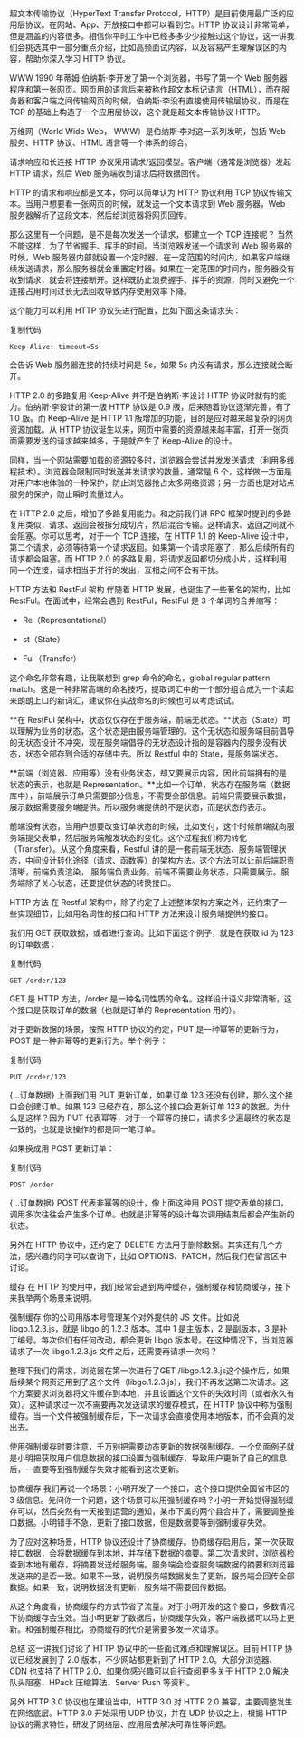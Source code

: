 超文本传输协议（HyperText Transfer Protocol，HTTP）是目前使用最广泛的应用层协议。在网站、App、开放接口中都可以看到它。HTTP 协议设计非常简单，但是涵盖的内容很多。相信你平时工作中已经多多少少接触过这个协议，这一讲我们会挑选其中一部分重点介绍，比如高频面试内容，以及容易产生理解误区的内容，帮助你深入学习 HTTP 协议。

WWW
1990 年蒂姆·伯纳斯·李开发了第一个浏览器，书写了第一个 Web 服务器程序和第一张网页。网页用的语言后来被称作超文本标记语言（HTML），而在服务器和客户端之间传输网页的时候，伯纳斯·李没有直接使用传输层协议，而是在 TCP 的基础上构造了一个应用层协议，这个就是超文本传输协议 HTTP。

万维网（World Wide Web， WWW）是伯纳斯·李对这一系列发明，包括 Web 服务、HTTP 协议、HTML 语言等一个体系的综合。

请求响应和长连接
HTTP 协议采用请求/返回模型。客户端（通常是浏览器）发起 HTTP 请求，然后 Web 服务端收到请求后将数据回传。

HTTP 的请求和响应都是文本，你可以简单认为 HTTP 协议利用 TCP 协议传输文本。当用户想要看一张网页的时候，就发送一个文本请求到 Web 服务器，Web 服务器解析了这段文本，然后给浏览器将网页回传。

那么这里有一个问题，是不是每次发送一个请求，都建立一个 TCP 连接呢？ 当然不能这样，为了节省握手、挥手的时间。当浏览器发送一个请求到 Web 服务器的时候，Web 服务器内部就设置一个定时器。在一定范围的时间内，如果客户端继续发送请求，那么服务器就会重置定时器。如果在一定范围的时间内，服务器没有收到请求，就会将连接断开。这样既防止浪费握手、挥手的资源，同时又避免一个连接占用时间过长无法回收导致内存使用效率下降。

这个能力可以利用 HTTP 协议头进行配置，比如下面这条请求头：

复制代码

```
Keep-Alive: timeout=5s
```

会告诉 Web 服务器连接的持续时间是 5s，如果 5s 内没有请求，那么连接就会断开。

HTTP 2.0 的多路复用
Keep-Alive 并不是伯纳斯·李设计 HTTP 协议时就有的能力。伯纳斯·李设计的第一版 HTTP 协议是 0.9 版，后来随着协议逐渐完善，有了 1.0 版。而 Keep-Alive 是 HTTP 1.1 版增加的功能，目的是应对越来越复杂的网页资源加载。从 HTTP 协议诞生以来，网页中需要的资源越来越丰富，打开一张页面需要发送的请求越来越多，于是就产生了 Keep-Alive 的设计。

同样，当一个网站需要加载的资源较多时，浏览器会尝试并发发送请求（利用多线程技术）。浏览器会限制同时发送并发请求的数量，通常是 6 个，这样做一方面是对用户本地体验的一种保护，防止浏览器抢占太多网络资源；另一方面也是对站点服务的保护，防止瞬时流量过大。

在 HTTP 2.0 之后，增加了多路复用能力。和之前我们讲 RPC 框架时提到的多路复用类似，请求、返回会被拆分成切片，然后混合传输。这样请求、返回之间就不会阻塞。你可以思考，对于一个 TCP 连接，在 HTTP 1.1 的 Keep-Alive 设计中，第二个请求，必须等待第一个请求返回。如果第一个请求阻塞了，那么后续所有的请求都会阻塞。而 HTTP 2.0 的多路复用，将请求返回都切分成小片，这样利用同一个连接，请求相当于并行的发出，互相之间不会有干扰。

HTTP 方法和 RestFul 架构
伴随着 HTTP 发展，也诞生了一些著名的架构，比如 RestFul。在面试中，经常会遇到 RestFul，RestFul 是 3 个单词的合并缩写：

- Re（Representational）

- st（State）

- Ful（Transfer）


这个命名非常有趣，让我联想到 grep 命令的命名，global regular pattern match。这是一种非常高端的命名技巧，提取词汇中的一个部分组合成为一个读起来朗朗上口的新词汇，建议你在实战命名的时候也可以考虑试试。

**在 RestFul 架构中，状态仅仅存在于服务端，前端无状态。**状态（State）可以理解为业务的状态，这个状态是由服务端管理的。这个无状态和服务端目前倡导的无状态设计不冲突，现在服务端倡导的无状态设计指的是容器内的服务没有状态，状态全部存到合适的存储中去。所以 Restful 中的 State，是服务端状态。

**前端（浏览器、应用等）没有业务状态，却又要展示内容，因此前端拥有的是状态的表示，也就是 Representation。**比如一个订单，状态存在服务端（数据库中），前端展示订单只需要部分信息，不需要全部信息。前端只需要展示数据，展示数据需要服务端提供。所以服务端提供的不是状态，而是状态的表示。

前端没有状态，当用户想要改变订单状态的时候，比如支付，这个时候前端就向服务端提交表单，然后服务端触发状态的变化。这个过程我们称为转化（Transfer）。从这个角度来看，Restful 讲的是一套前端无状态、服务端管理状态，中间设计转化途径（请求、函数等）的架构方法。这个方法可以让前后端职责清晰，前端负责渲染， 服务端负责业务。前端不需要业务状态，只需要展示。服务端除了关心状态，还要提供状态的转换接口。

HTTP 方法
在 Restful 架构中，除了约定了上述整体架构方案之外，还约束了一些实现细节，比如用名词性的接口和 HTTP 方法来设计服务端提供的接口。

我们用 GET 获取数据，或者进行查询。比如下面这个例子，就是在获取 id 为 123 的订单数据：

复制代码

```
GET /order/123
```

GET 是 HTTP 方法，/order 是一种名词性质的命名。这样设计语义非常清晰，这个接口是获取订单的数据（也就是订单的 Representation 用的）。

对于更新数据的场景，按照 HTTP 协议的约定，PUT 是一种幂等的更新行为，POST 是一种非幂等的更新行为。举个例子：

复制代码

```
PUT /order/123 
```

{...订单数据}
上面我们用 PUT 更新订单，如果订单 123 还没有创建，那么这个接口会创建订单。如果 123 已经存在，那么这个接口会更新订单 123 的数据。为什么是这样？因为 PUT 代表幂等，对于一个幂等的接口，请求多少遍最终的状态是一致的，也就是说操作的都是同一笔订单。

如果换成用 POST 更新订单：

复制代码

```
POST /order
```

{...订单数据}
POST 代表非幂等的设计，像上面这种用 POST 提交表单的接口，调用多次往往会产生多个订单。也就是非幂等的设计每次调用结束后都会产生新的状态。

另外在 HTTP 协议中，还约定了 DELETE 方法用于删除数据。其实还有几个方法，感兴趣的同学可以查询下，比如 OPTIONS、PATCH，然后我们在留言区中讨论。

缓存
在 HTTP 的使用中，我们经常会遇到两种缓存，强制缓存和协商缓存，接下来我举两个场景来说明。

强制缓存
你的公司用版本号管理某个对外提供的 JS 文件。比如说 libgo.1.2.3.js，就是 libgo 的 1.2.3 版本。其中 1 是主版本，2 是副版本，3 是补丁编号。每次你们有任何改动，都会更新 libgo 版本号。在这种情况下，当浏览器请求了一次 libgo.1.2.3.js 文件之后，还需要再请求一次吗？

整理下我们的需求，浏览器在第一次进行了GET /libgo.1.2.3.js这个操作后，如果后续某个网页还用到了这个文件（libgo.1.2.3.js），我们不再发送第二次请求。这个方案要求浏览器将文件缓存到本地，并且设置这个文件的失效时间（或者永久有效）。这种请求过一次不需要再次发送请求的缓存模式，在 HTTP 协议中称为强制缓存。当一个文件被强制缓存后，下一次请求会直接使用本地版本，而不会真的发出去。

使用强制缓存时要注意，千万别把需要动态更新的数据强制缓存。一个负面例子就是小明把获取用户信息数据的接口设置为强制缓存，导致用户更新了自己的信息后，一直要等到强制缓存失效才能看到这次更新。

协商缓存
我们再说一个场景：小明开发了一个接口，这个接口提供全国省市区的 3 级信息。先问你一个问题，这个场景可以用强制缓存吗？小明一开始觉得强制缓存可以，然后突然有一天接到运营的通知，某市下属的两个县合并了，需要调整接口数据。小明错手不急，更新了接口数据，但是数据要等到强制缓存失效。

为了应对这种场景，HTTP 协议还设计了协商缓存。协商缓存启用后，第一次获取接口数据，会将数据缓存到本地，并存储下数据的摘要。第二次请求时，浏览器检查到本地有缓存，将摘要发送给服务端。服务端会检查服务端数据的摘要和浏览器发送来的是否一致。如果不一致，说明服务端数据发生了更新，服务端会回传全部数据。如果一致，说明数据没有更新，服务端不需要回传数据。

从这个角度看，协商缓存的方式节省了流量。对于小明开发的这个接口，多数情况下协商缓存会生效。当小明更新了数据后，协商缓存失效，客户端数据可以马上更新。和强制缓存相比，协商缓存的代价是需要多发一次请求。

总结
这一讲我们讨论了 HTTP 协议中的一些面试难点和理解误区。目前 HTTP 协议已经发展到了 2.0 版本，不少网站都更新到了 HTTP 2.0。大部分浏览器、CDN 也支持了 HTTP 2.0。如果你感兴趣可以自行查阅更多关于 HTTP 2.0 解决队头阻塞、HPack 压缩算法、Server Push 等资料。

另外 HTTP 3.0 协议也在建设当中，HTTP 3.0 对 HTTP 2.0 兼容，主要调整发生在网络底层。HTTP 3.0 开始采用 UDP 协议，并在 UDP 协议之上，根据 HTTP 协议的需求特性，研发了网络层、应用层去解决可靠性等问题。